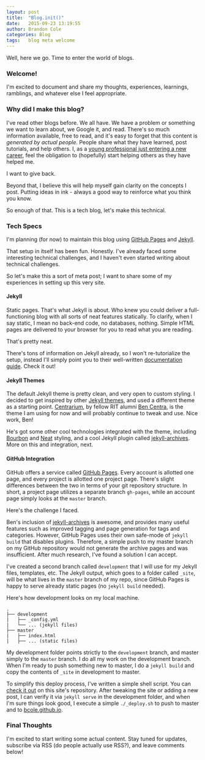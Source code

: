 ```yaml
---
layout: post
title:  "Blog.init()"
date:   2015-09-23 13:19:55
author: Brandon Cole
categories: Blog
tags:	blog meta welcome
---
```


Well, here we go.  Time to enter the world of blogs.

### Welcome!

I'm excited to document and share my thoughts, experiences, learnings, ramblings, and whatever else I feel appropriate.

### Why did I make this blog?

I've read other blogs before.  We all have.  We have a problem or something we want to learn about, we Google it, and read.  There's so much information available, free to read, and it's easy to forget that this content is *generated by actual people*.  People share what they have learned, post tutorials, and help others.  I, as a [young professional just entering a new career][about], feel the obligation to (hopefully) start helping others as they have helped me.

I want to give back.

Beyond that, I believe this will help myself gain clarity on the concepts I post.  Putting ideas in ink - always a good way to reinforce what you think you know.

So enough of that.  This is a tech blog, let's make this technical.

### Tech Specs

I'm planning (for now) to maintain this blog using [GitHub Pages][gh-pages] and [Jekyll][jekyll].

That setup in itself has been fun.  Honestly.  I've already faced some interesting technical challenges, and I haven't even started writing about technical challenges.

So let's make this a sort of meta post; I want to share some of my experiences in setting up this very site.

#### Jekyll

Static pages.  That's what Jekyll is about.  Who knew you could deliver a full-functioning blog with all sorts of neat features statically.  To clarify, when I say static, I mean no back-end code, no databases, nothing.  Simple HTML pages are delivered to your browser for you to read what you are reading.

That's pretty neat.

There's tons of information on Jekyll already, so I won't re-tutorialize the setup, instead I'll simply point you to their well-written [documentation guide][jekyll-docs].  Check it out!

#### Jekyll Themes

The default Jekyll theme is pretty clean, and very open to custom styling.  I decided to get inspired by other [Jekyll themes][jekyll-themes], and used a different theme as a starting point.  [Centrarium][centrarium], by fellow RIT alumni [Ben Centra][ben], is the theme I am using for now and will probably continue to tweak and use.  Nice work, Ben!

He's got some other cool technologies integrated with the theme, including [Bourbon][bourbon] and [Neat][neat] styling, and a cool Jekyll plugin called [jekyll-archives][jekyll-archives].  More on this and integration, next.

#### GitHub Integration

GitHub offers a service called [GitHub Pages][gh-pages].  Every account is allotted one page, and every project is allotted one project page.  There's slight differences between the two in terms of your git repository structure.  In short, a project page utilizes a separate branch <code>gh-pages</code>, while an account page simply looks at the <code>master</code> branch.

Here's the challenge I faced.

Ben's inclusion of [jekyll-archives][jekyll-archives] is awesome, and provides many useful features such as improved tagging and page generation for tags and categories.  However, GitHub Pages uses their own safe-mode of <code>jekyll build</code> that disables plugins.  Therefore, a simple push to my master branch on my GitHub repository would not generate the archive pages and was insufficient.  After much research, I've found a solution I can accept.

I've created a second branch called <code>development</code> that I will use for my Jekyll files, templates, etc.  The Jekyll output, which goes to a folder called <code>_site</code>, will be what lives in the <code>master</code> branch of my repo, since GitHub Pages is happy to serve already static pages (no <code>jekyll build</code> needed).

Here's how development looks on my local machine.

<pre><code class="md">.
├── development
|   ├── _config.yml
|   └── ... (jekyll files)
├── master
|   ├── index.html
|   ├── ... (static files)
</code></pre>

My development folder points strictly to the <code>development</code> branch, and master simply to the <code>master</code> branch.  I do all my work on the development branch.  When I'm ready to push something new to master, I do a <code>jekyll build</code> and copy the contents of <code>_site</code> in development to master.

To simplify this deploy process, I've written a simple shell script.  You can [check it out][deploy-script] on this site's repository.  After tweaking the site or adding a new post, I can verify it via <code>jekyll serve</code> in the development folder, and when I'm sure things look good, I execute a simple <code>./_deploy.sh</code> to push to master and to [bcole.github.io][home].

### Final Thoughts

I'm excited to start writing some actual content.  Stay tuned for updates, subscribe via RSS (do people actually use RSS?), and leave comments below!


[jekyll]: http://jekyllrb.com
[jekyll-docs]: https://jekyllrb.com/docs/home/
[jekyll-themes]: http://jekyllthemes.org/
[jekyll-archives]: https://github.com/jekyll/jekyll-archives
[bourbon]: http://bourbon.io/
[neat]: http://neat.bourbon.io/
[centrarium]: https://github.com/bencentra/centrarium
[ben]: http://bencentra.com/
[gh-pages]: https://pages.github.com/
[deploy-script]: https://github.com/bcole/bcole.github.io/blob/development/_deploy.sh
[home]: /
[about]: /about